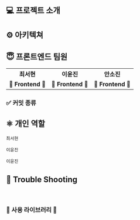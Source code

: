 

## 💻 프로젝트 소개



## ⚙️ 아키텍쳐


## 😇‍ 프론트엔드 팀원

<table>
  <tr>
    <td align="center"><b>최서현</b></td>
    <td align="center"><b>이윤진</b></td>
    <td align="center"><b>안소진</b></td>
    
  </tr>
  <tr>
    <td align="center"><b>🤩 Frontend 🤩 </b></td>
    <td align="center"><b>🤩 Frontend 🤩 </b></td>
      <td align="center"><b>🤩 Frontend 🤩 </b></td>
   
   
  </tr>
</table>

### ✅ 커밋 종류


## ⚛️ 개인 역할

<code>최서현</code> 

<code>이윤진</code>


<code>이윤진</code>

## 🔨 Trouble Shooting

<br/>

### 👀 사용 라이브러리 👀
